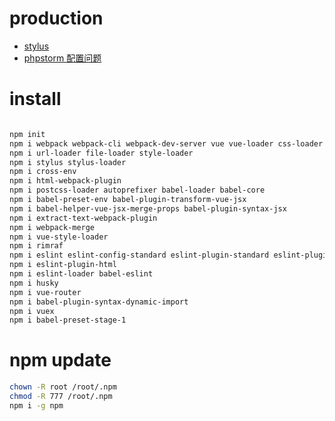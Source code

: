 # production

- [stylus](https://stylus.bootcss.com/try.html)
- [phpstorm 配置问题](http://t.cn/R1o6tpk)



# install
```bash

npm init
npm i webpack webpack-cli webpack-dev-server vue vue-loader css-loader vue-template-compiler
npm i url-loader file-loader style-loader
npm i stylus stylus-loader
npm i cross-env
npm i html-webpack-plugin
npm i postcss-loader autoprefixer babel-loader babel-core
npm i babel-preset-env babel-plugin-transform-vue-jsx
npm i babel-helper-vue-jsx-merge-props babel-plugin-syntax-jsx
npm i extract-text-webpack-plugin
npm i webpack-merge 
npm i vue-style-loader 
npm i rimraf
npm i eslint eslint-config-standard eslint-plugin-standard eslint-plugin-promise eslint-plugin-import eslint-plugin-node
npm i eslint-plugin-html
npm i eslint-loader babel-eslint
npm i husky
npm i vue-router
npm i babel-plugin-syntax-dynamic-import
npm i vuex
npm i babel-preset-stage-1

```

# npm update
```bash
chown -R root /root/.npm
chmod -R 777 /root/.npm
npm i -g npm

```



